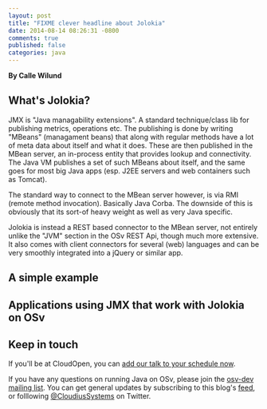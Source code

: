 ```yaml
---
layout: post
title: "FIXME clever headline about Jolokia"
date: 2014-08-14 08:26:31 -0800
comments: true
published: false
categories: java
---
```


**By Calle Wilund**

## What's Jolokia?

JMX is "Java managability extensions". A standard technique/class lib for publishing metrics, operations etc.
The publishing is done by writing "MBeans" (managament beans) that along with regular methods have a lot of meta data
about itself and what it does. These are then published in the MBean server, an in-process entity that provides lookup and
connectivity.
The Java VM publishes a set of such MBeans about itself, and the same goes for most big Java apps (esp. J2EE servers and
web containers such as Tomcat).

The standard way to connect to the MBean server however, is via RMI (remote method invocation). Basically Java Corba.
The downside of this is obviously that its sort-of heavy weight as well as very Java specific.

Jolokia is instead a REST based connector to the MBean server, not entirely unlike the "JVM" section in the OSv REST Api, though much more extensive. It also comes with client connectors for several (web) languages and can be very smoothly integrated into
a jQuery or similar app.

## A simple example

## Applications using JMX that work with Jolokia on OSv


## Keep in touch

If you'll be at CloudOpen, you can [add our talk to your schedule now](http://lccona14.sched.org/event/4684a80dd37f200277e971133920a2d0).

If you have any questions on running Java on OSv, please join the [osv-dev mailing list](https://groups.google.com/forum/#!forum/osv-dev).  You can get general updates by subscribing to this blog's [feed](http://osv.io/blog/atom.xml), or folllowing [@CloudiusSystems](https://twitter.com/CloudiusSystems) on Twitter.


